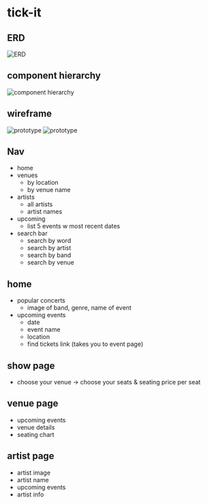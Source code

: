 # tick-it
## ERD
![ERD](https://i.imgur.com/qa7eMqo.png)
## component hierarchy 

![component hierarchy](https://i.imgur.com/PsIQDd8.png)

## wireframe

![prototype](https://i.imgur.com/hHeZEv9.png)
![prototype](https://i.imgur.com/aoaVvfg.png)

## Nav 
- home
- venues
    - by location
    - by venue name
- artists
    - all artists
    - artist names 
- upcoming
    - list 5 events w most recent dates
- search bar 
    - search by word
    - search by artist 
    - search by band
    - search by venue 

## home 
- popular concerts 
    - image of band, genre, name of event
- upcoming events 
    - date 
    - event name 
    - location 
    - find tickets link (takes you to event page)

## show page  
- choose your venue 
    -> choose your seats & seating price per seat 

## venue page
- upcoming events 
- venue details 
- seating chart

## artist page 
- artist image 
- artist name
- upcoming events 
- artist info